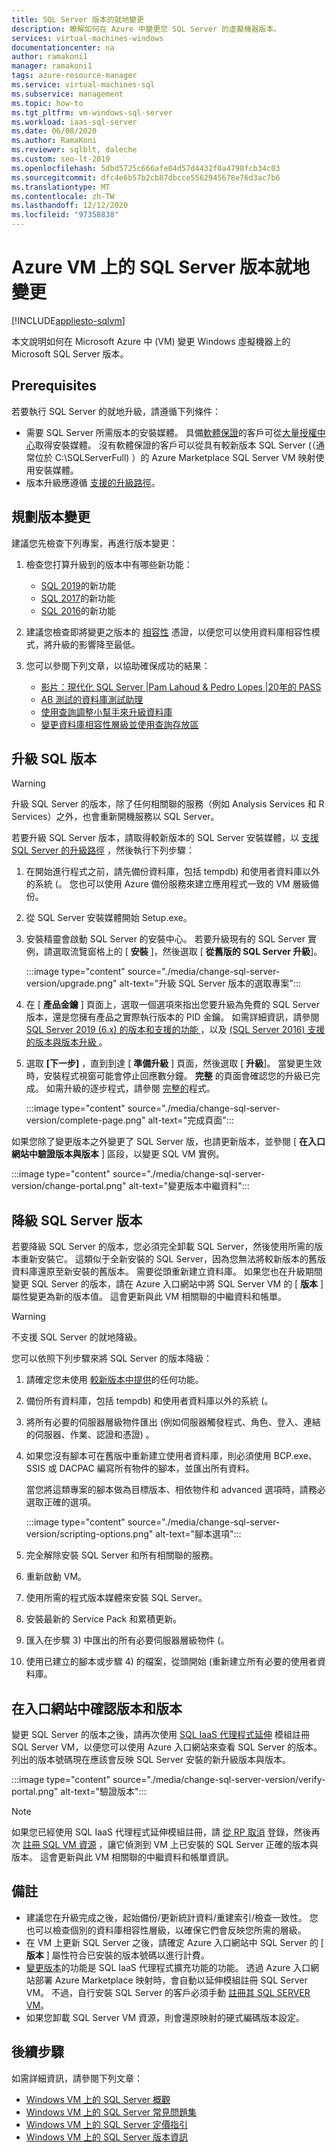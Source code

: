 ```yaml
---
title: SQL Server 版本的就地變更
description: 瞭解如何在 Azure 中變更您 SQL Server 的虛擬機器版本。
services: virtual-machines-windows
documentationcenter: na
author: ramakoni1
manager: ramakoni1
tags: azure-resource-manager
ms.service: virtual-machines-sql
ms.subservice: management
ms.topic: how-to
ms.tgt_pltfrm: vm-windows-sql-server
ms.workload: iaas-sql-server
ms.date: 06/08/2020
ms.author: RamaKoni
ms.reviewer: sqlblt, daleche
ms.custom: seo-lt-2019
ms.openlocfilehash: 5dbd5725c666afe04d57d4432f0a4798fcb34c03
ms.sourcegitcommit: dfc4e6b57b2cb87dbcce5562945678e76d3ac7b6
ms.translationtype: MT
ms.contentlocale: zh-TW
ms.lasthandoff: 12/12/2020
ms.locfileid: "97358838"
---
```

# <a name="in-place-change-of-sql-server-version-on-azure-vm"></a>Azure VM 上的 SQL Server 版本就地變更

[!INCLUDE[appliesto-sqlvm](../../includes/appliesto-sqlvm.md)]

本文說明如何在 Microsoft Azure 中 (VM) 變更 Windows 虛擬機器上的 Microsoft SQL Server 版本。

## <a name="prerequisites"></a>Prerequisites

若要執行 SQL Server 的就地升級，請遵循下列條件：

- 需要 SQL Server 所需版本的安裝媒體。 具備[軟體保證](https://www.microsoft.com/licensing/licensing-programs/software-assurance-default)的客戶可從[大量授權中心](https://www.microsoft.com/Licensing/servicecenter/default.aspx)取得安裝媒體。 沒有軟體保證的客戶可以從具有較新版本 SQL Server (（通常位於 C:\SQLServerFull) ）的 Azure Marketplace SQL Server VM 映射使用安裝媒體。
- 版本升級應遵循 [支援的升級路徑](/sql/database-engine/install-windows/supported-version-and-edition-upgrades-version-15)。

## <a name="planning-for-version-change"></a>規劃版本變更

建議您先檢查下列專案，再進行版本變更：

1. 檢查您打算升級到的版本中有哪些新功能：

   - [SQL 2019](/sql/sql-server/what-s-new-in-sql-server-ver15)的新功能
   - [SQL 2017](/sql/sql-server/what-s-new-in-sql-server-2017)的新功能
   - [SQL 2016](/sql/sql-server/what-s-new-in-sql-server-2016)的新功能


1. 建議您檢查即將變更之版本的 [相容性](/sql/database-engine/install-windows/compatibility-certification) 憑證，以便您可以使用資料庫相容性模式，將升級的影響降至最低。
1. 您可以參閱下列文章，以協助確保成功的結果：

   - [影片：現代化 SQL Server |Pam Lahoud & Pedro Lopes |20年的 PASS](https://www.youtube.com/watch?v=5RPkuQHcxxs&feature=youtu.be)
   - [AB 測試的資料庫測試助理](/sql/dea/database-experimentation-assistant-overview)
   - [使用查詢調整小幫手來升級資料庫](/sql/relational-databases/performance/upgrade-dbcompat-using-qta)
   - [變更資料庫相容性層級並使用查詢存放區](/sql/database-engine/install-windows/change-the-database-compatibility-mode-and-use-the-query-store)

## <a name="upgrade-sql-version"></a>升級 SQL 版本

> [!WARNING]
> 升級 SQL Server 的版本，除了任何相關聯的服務（例如 Analysis Services 和 R Services）之外，也會重新開機服務以 SQL Server。

若要升級 SQL Server 版本，請取得較新版本的 SQL Server 安裝媒體，以 [支援 SQL Server 的升級路徑](/sql/database-engine/install-windows/supported-version-and-edition-upgrades-version-15) ，然後執行下列步驟：

1. 在開始進行程式之前，請先備份資料庫，包括 tempdb) 和使用者資料庫以外的系統 (。 您也可以使用 Azure 備份服務來建立應用程式一致的 VM 層級備份。
1. 從 SQL Server 安裝媒體開始 Setup.exe。
1. 安裝精靈會啟動 SQL Server 的安裝中心。 若要升級現有的 SQL Server 實例，請選取流覽窗格上的 [ **安裝** ]，然後選取 [ **從舊版的 SQL Server 升級**]。

   :::image type="content" source="./media/change-sql-server-version/upgrade.png" alt-text="升級 SQL Server 版本的選取專案":::

1. 在 [ **產品金鑰** ] 頁面上，選取一個選項來指出您要升級為免費的 SQL Server 版本，還是您擁有產品之實際執行版本的 PID 金鑰。 如需詳細資訊，請參閱 [SQL Server 2019 (6.x) 的版本和支援的功能 ](/sql/sql-server/editions-and-components-of-sql-server-version-15) ，以及 [ (SQL Server 2016) 支援的版本與版本升級 ](/sql/database-engine/install-windows/supported-version-and-edition-upgrades)。
1. 選取 **[下一步]** ，直到到達 [ **準備升級** ] 頁面，然後選取 [ **升級**]。 當變更生效時，安裝程式視窗可能會停止回應數分鐘。 **完整** 的頁面會確認您的升級已完成。 如需升級的逐步程式，請參閱 [完整的](/sql/database-engine/install-windows/upgrade-sql-server-using-the-installation-wizard-setup#procedure)程式。

   :::image type="content" source="./media/change-sql-server-version/complete-page.png" alt-text="完成頁面":::

如果您除了變更版本之外變更了 SQL Server 版，也請更新版本，並參閱 [ **在入口網站中驗證版本與版本** ] 區段，以變更 SQL VM 實例。

   :::image type="content" source="./media/change-sql-server-version/change-portal.png" alt-text="變更版本中繼資料":::

## <a name="downgrade-the-version-of-sql-server"></a>降級 SQL Server 版本

若要降級 SQL Server 的版本，您必須完全卸載 SQL Server，然後使用所需的版本重新安裝它。 這類似于全新安裝的 SQL Server，因為您無法將較新版本的舊版資料庫還原至新安裝的舊版本。 需要從頭重新建立資料庫。 如果您也在升級期間變更 SQL Server 的版本，請在 Azure 入口網站中將 SQL Server VM 的 [ **版本** ] 屬性變更為新的版本值。 這會更新與此 VM 相關聯的中繼資料和帳單。

> [!WARNING]
> 不支援 SQL Server 的就地降級。

您可以依照下列步驟來將 SQL Server 的版本降級：

1. 請確定您未使用 [較新版本中提供](https://social.technet.microsoft.com/wiki/contents/articles/24222.find-enterprise-only-features-in-your-database.aspx)的任何功能。
1. 備份所有資料庫，包括 tempdb) 和使用者資料庫以外的系統 (。
1. 將所有必要的伺服器層級物件匯出 (例如伺服器觸發程式、角色、登入、連結的伺服器、作業、認證和憑證) 。
1. 如果您沒有腳本可在舊版中重新建立使用者資料庫，則必須使用 BCP.exe、SSIS 或 DACPAC 編寫所有物件的腳本，並匯出所有資料。

   當您將這類專案的腳本做為目標版本、相依物件和 advanced 選項時，請務必選取正確的選項。

   :::image type="content" source="./media/change-sql-server-version/scripting-options.png" alt-text="腳本選項":::

1. 完全解除安裝 SQL Server 和所有相關聯的服務。
1. 重新啟動 VM。
1. 使用所需的程式版本媒體來安裝 SQL Server。
1. 安裝最新的 Service Pack 和累積更新。
1. 匯入在步驟 3) 中匯出的所有必要伺服器層級物件 (。
1. 使用已建立的腳本或步驟 4) 的檔案，從頭開始 (重新建立所有必要的使用者資料庫。

## <a name="verify-the-version-and-edition-in-the-portal"></a>在入口網站中確認版本和版本

變更 SQL Server 的版本之後，請再次使用 [SQL IaaS 代理程式延伸](sql-agent-extension-manually-register-single-vm.md) 模組註冊 SQL Server VM，以便您可以使用 Azure 入口網站來查看 SQL Server 的版本。 列出的版本號碼現在應該會反映 SQL Server 安裝的新升級版本與版本。

:::image type="content" source="./media/change-sql-server-version/verify-portal.png" alt-text="驗證版本":::

> [!NOTE]
> 如果您已經使用 SQL IaaS 代理程式延伸模組註冊，請 [從 RP 取消](sql-agent-extension-manually-register-single-vm.md#unregister-from-extension) 登錄，然後再次 [註冊 SQL VM 資源](sql-agent-extension-manually-register-single-vm.md#register-with-extension) ，讓它偵測到 VM 上已安裝的 SQL Server 正確的版本與版本。 這會更新與此 VM 相關聯的中繼資料和帳單資訊。

## <a name="remarks"></a>備註

- 建議您在升級完成之後，起始備份/更新統計資料/重建索引/檢查一致性。 您也可以檢查個別的資料庫相容性層級，以確保它們會反映您所需的層級。
- 在 VM 上更新 SQL Server 之後，請確定 Azure 入口網站中 SQL Server 的 [ **版本** ] 屬性符合已安裝的版本號碼以進行計費。
- [變更版本](change-sql-server-edition.md#change-edition-in-portal)的功能是 SQL IaaS 代理程式擴充功能的功能。 透過 Azure 入口網站部署 Azure Marketplace 映射時，會自動以延伸模組註冊 SQL Server VM。 不過，自行安裝 SQL Server 的客戶必須手動 [註冊其 SQL SERVER VM](sql-agent-extension-manually-register-single-vm.md)。
- 如果您卸載 SQL Server VM 資源，則會還原映射的硬式編碼版本設定。

## <a name="next-steps"></a>後續步驟

如需詳細資訊，請參閱下列文章：

- [Windows VM 上的 SQL Server 概觀](sql-server-on-azure-vm-iaas-what-is-overview.md)
- [Windows VM 上的 SQL Server 常見問題集](frequently-asked-questions-faq.md)
- [Windows VM 上的 SQL Server 定價指引](pricing-guidance.md)
- [Windows VM 上的 SQL Server 版本資訊](doc-changes-updates-release-notes.md)